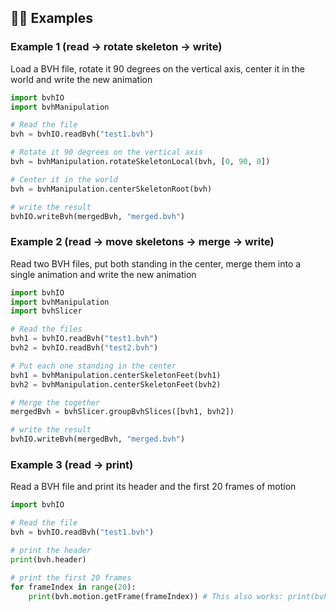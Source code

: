 ## 🧑‍🔬 Examples <!-- {docsify-ignore} -->

### Example 1 (read -> rotate skeleton -> write)
Load a BVH file, rotate it 90 degrees on the vertical axis, center it in the world and write the new animation

```python
import bvhIO
import bvhManipulation

# Read the file
bvh = bvhIO.readBvh("test1.bvh")

# Rotate it 90 degrees on the vertical axis
bvh = bvhManipulation.rotateSkeletonLocal(bvh, [0, 90, 0])

# Center it in the world
bvh = bvhManipulation.centerSkeletonRoot(bvh)

# write the result
bvhIO.writeBvh(mergedBvh, "merged.bvh")
```

### Example 2 (read -> move skeletons -> merge -> write)
Read two BVH files, put both standing in the center, merge them into a single animation and write the new animation

```python
import bvhIO
import bvhManipulation
import bvhSlicer

# Read the files
bvh1 = bvhIO.readBvh("test1.bvh")
bvh2 = bvhIO.readBvh("test2.bvh")

# Put each one standing in the center
bvh1 = bvhManipulation.centerSkeletonFeet(bvh1)
bvh2 = bvhManipulation.centerSkeletonFeet(bvh2)

# Merge the together
mergedBvh = bvhSlicer.groupBvhSlices([bvh1, bvh2])

# write the result
bvhIO.writeBvh(mergedBvh, "merged.bvh")
```

### Example 3 (read -> print)
Read a BVH file and print its header and the first 20 frames of motion

```python
import bvhIO

# Read the file
bvh = bvhIO.readBvh("test1.bvh")

# print the header
print(bvh.header)

# print the first 20 frames
for frameIndex in range(20):
    print(bvh.motion.getFrame(frameIndex)) # This also works: print(bvh.motion[frameIndex])
```